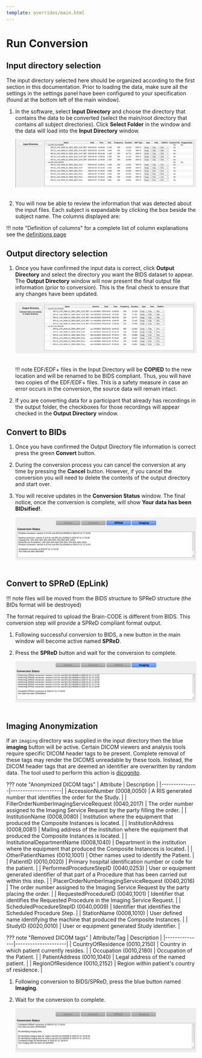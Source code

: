```yaml
---
template: overrides/main.html
---
```


# Run Conversion

## Input directory selection

The input directory selected here should be organized according to the first section in this documentation. Prior to loading the data, make sure all the settings in the settings panel have been configured to your specification (found at the bottom left of the main window).

1. In the software, select **Input Directory** and choose the directory that contains the data to be converted (select the main/root directory that contains all subject directories). Click **Select Folder** in the window and the data will load into the **Input Directory** window.

    <center><img src="../img/input_dir_01.png"/></center><br>

2. You will now be able to review the information that was detected about the input files. Each subject is expandable by clicking the box beside the subject name. The columns displayed are:

!!! note "Definition of columns"
    for a complete list of column explanations see the [definitions page](02_definitions.html#edf2bids-terms)

## Output directory selection

1. Once you have confirmed the input data is correct, click **Output Directory** and select the directory you want the BIDS dataset to appear. The **Output Directory** window will now present the final output file information (prior to conversion). This is the final check to ensure that any changes have been updated.

    <center><img src="../img/output_dir_01.png" alt="drawing"/></center><br>

    !!! note 
        EDF/EDF+ files in the Input Directory will be **COPIED** to the new location and will be renamed to be BIDS compliant. Thus, you will have two copies of the EDF/EDF+ files. This is a safety measure in case an error occurs in the conversion, the source data will remain intact.


2. If you are converting data for a participant that already has recordings in the output folder, the checkboxes for those recordings will appear checked in the **Output Directory** window.

## Convert to BIDs

1. Once you have confirmed the Output Directory file information is correct press the green **Convert** button.

2. During the conversion process you can cancel the conversion at any time by pressing the **Cancel** button. However, if you cancel the conversion you will need to delete the contents of the output directory and start over.

3. You will receive updates in the **Conversion Status** window. The final notice, once the conversion is complete, will show **Your data has been BIDsified!**. 

    <center><img src="../img/final_message.png" alt="drawing"/></center><br>

## Convert to SPReD (EpLink)

!!! note
        files will be moved from the BIDS structure to SPReD structure (the BIDs format will be destroyed)

The format required to upload the Brain-CODE is different from BIDS. This conversion step will provide a SPReD compliant format output.

1. Following successful conversion to BIDS, a new button in the main window will become active named **SPReD**.

2. Press the **SPReD** button and wait for the conversion to complete.
    
    <center><img src="../img/final_message_spred.png" alt="drawing"/></center><br>

## Imaging Anonymization

If an `imaging` directory was supplied in the input directory then the blue **imaging** button will be active. Certain DICOM viewers and analysis tools require specific DICOM header tags to be present. Complete removal of these tags may render the DICOMS unreadable by these tools. Instead, the DICOM header tags that are deemed an identifier are overwritten by random data. The tool used to perform this action is <a href="https://github.com/blairconrad/dicognito" target="_blank">dicognito</a>.

??? note "Anonymized DICOM tags"
    | Attribute     | Description         |
    |---------------|---------------------|
    | AccessionNumber (0008,0050) | A RIS generated number that identifies the order for the Study. |
    | FillerOrderNumberImagingServiceRequest (0040,2017) | The order number assigned to the Imaging Service Request by the party filling the order. |
    | InstitutionName (0008,0080) | Institution where the equipment that produced the Composite Instances is located. |
    | InstitutionAddress (0008,0081) | Mailing address of the institution where the equipment that produced the Composite Instances is located. |
    | InstitutionalDepartmentName (0008,1040) | Department in the institution where the equipment that produced the Composite Instances is located. |
    | OtherPatientNames (0010,1001) | Other names used to identify the Patient. |
    | PatientID (0010,0020) | Primary hospital identification number or code for the patient. |
    | PerformedProcedureStepID (0040,0253) | User or equipment generated identifier of that part of a Procedure that has been carried out within this step. |
    | PlacerOrderNumberImagingServiceRequest (0040,2016) | The order number assigned to the Imaging Service Request by the party placing the order. |
    | RequestedProcedureID (0040,1001) | Identifier that identifies the Requested Procedure in the Imaging Service Request. |
    | ScheduledProcedureStepID (0040,0009) | Identifier that identifies the Scheduled Procedure Step. |
    | StationName (0008,1010) | User defined name identifying the machine that produced the Composite Instances. |
    | StudyID (0020,0010) | User or equipment generated Study identifier. |

??? note "Removed DICOM tags"
    | Attribute/Tag | Description         |
    |---------------|---------------------|
    | CountryOfResidence (0010,2150) | Country in which patient currently resides. |
    | Occupation (0010,2180) | Occupation of the Patient. |
    | PatientAddress (0010,1040) | Legal address of the named patient. |
    | RegionOfResidence (0010,2152) | Region within patient's country of residence. |
    

1. Following conversion to BIDS/SPReD, press the blue button named **Imaging**.

2. Wait for the conversion to complete.
    
    <center><img src="../img/final_message_imaging.png" alt="drawing"/></center>

<br>
<br>
<br>